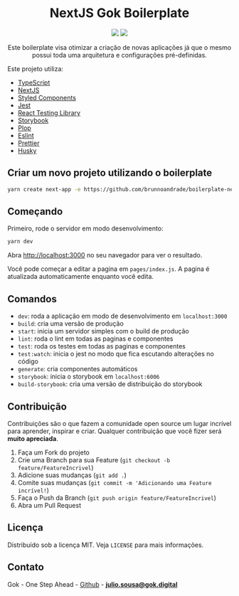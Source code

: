 <h1 align="center">NextJS Gok Boilerplate</h1>

<p align="center">
  <img src="https://img.shields.io/static/v1?label=nextjs&message=framework&color=black&style=for-the-badge&logo=NEXTJS"/>
  <img src="https://img.shields.io/static/v1?label=typescript&message=language&color=blue&style=for-the-badge&logo=TYPESCRIPT"/>
</p>

<p align="center">Este boilerplate visa otimizar a criação de novas aplicações já que o mesmo possui toda uma arquitetura e configurações pré-definidas.</p>

Este projeto utiliza:

- [TypeScript](https://www.typescriptlang.org/)
- [NextJS](https://nextjs.org/)
- [Styled Components](https://styled-components.com/)
- [Jest](https://jestjs.io/)
- [React Testing Library](https://testing-library.com/docs/react-testing-library/intro)
- [Storybook](https://storybook.js.org/)
- [Plop](https://plopjs.com/)
- [Eslint](https://eslint.org/)
- [Prettier](https://prettier.io/)
- [Husky](https://github.com/typicode/husky)

## Criar um novo projeto utilizando o boilerplate

```bash
yarn create next-app -e https://github.com/brunnoandrade/boilerplate-nextjs
```

## Começando

Primeiro, rode o servidor em modo desenvolvimento:

```bash
yarn dev
```

Abra [http://localhost:3000](http://localhost:3000) no seu navegador para ver o resultado.

Você pode começar a editar a pagina em `pages/index.js`. A pagina é atualizada automaticamente enquanto você edita.

## Comandos

- `dev`: roda a aplicação em modo de desenvolvimento em `localhost:3000`
- `build`: cria uma versão de produção
- `start`: inicia um servidor simples com o build de produção
- `lint`: roda o lint em todas as paginas e componentes
- `test`: roda os testes em todas as paginas e componentes
- `test:watch`: inicia o jest no modo que fica escutando alterações no código
- `generate`: cria componentes automáticos
- `storybook`: inicia o storybook em `localhost:6006`
- `build-storybook`: cria uma versão de distribuição do storybook

<!-- CONTRIBUTING -->

## Contribuição

Contribuições são o que fazem a comunidade open source um lugar incrível para aprender, inspirar e criar. Qualquer contribuição que você fizer será **muito apreciada**.

1. Faça um Fork do projeto
2. Crie uma Branch para sua Feature (`git checkout -b feature/FeatureIncrivel`)
3. Adicione suas mudanças (`git add .`)
4. Comite suas mudanças (`git commit -m 'Adicionando uma Feature incrível!`)
5. Faça o Push da Branch (`git push origin feature/FeatureIncrivel`)
6. Abra um Pull Request

<!-- LICENSE -->

## Licença

Distribuído sob a licença MIT. Veja `LICENSE` para mais informações.

<!-- CONTACT -->

## Contato

Gok - One Step Ahead - [Github](https://github.com/gok-dev) - **julio.sousa@gok.digital**